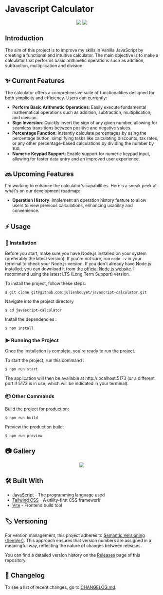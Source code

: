 # Javascript Calculator

<p align="center">
  <img src="https://img.shields.io/badge/version-0.5.0-blue.svg">
  <img src="https://img.shields.io/github/languages/code-size/julienhouyet/javascript-calculator.svg">
</p>

## Introduction

The aim of this project is to improve my skills in Vanilla JavaScript by creating a functional and intuitive calculator. The main objective is to make a calculator that performs basic arithmetic operations such as addition, subtraction, multiplication and division.

## :sparkles: Current Features

The calculator offers a comprehensive suite of functionalities designed for both simplicity and efficiency. Users can currently:

- **Perform Basic Arithmetic Operations**: Easily execute fundamental mathematical operations such as addition, subtraction, multiplication, and division.
- **Sign Inversion**: Quickly invert the sign of any given number, allowing for seamless transitions between positive and negative values.
- **Percentage Function**: Instantly calculate percentages by using the percentage button, simplifying tasks like calculating discounts, tax rates, or any other percentage-based calculations by dividing the number by 100.
- **Numeric Keypad Support**: Enable support for numeric keypad input, allowing for faster data entry and an improved user experience.

## :soon: Upcoming Features

I'm working to enhance the calculator's capabilities. Here's a sneak peek at what's on our development roadmap:

- **Operation History**: Implement an operation history feature to allow users to view previous calculations, enhancing usability and convenience.


## :zap: Usage

### :electric_plug: Installation

Before you start, make sure you have Node.js installed on your system (preferably the latest version). If you're not sure, run `node -v` in your terminal to check your Node.js version. If you don't already have Node.js installed, you can download it from [the official Node.js website](https://nodejs.org/en). I recommend using the latest LTS (Long Term Support) version.

To install the project, follow these steps:

```shell
$ git clone git@github.com:julienhouyet/javascript-calculator.git
```

Navigate into the project directory
```shell
$ cd javascript-calculator
```

Install the dependencies :

```shell
$ npm install
```

###  :arrow_forward: Running the Project

Once the installation is complete, you're ready to run the project.

To start the project, run this command :

```shell
$ npm run start
```

The application will then be available at http://localhost:5173 (or a different port if 5173 is in use, which will be indicated in your terminal).

###  :package: Other Commands

Build the project for production:

```shell
$ npm run build
```

Preview the production build:

```shell
$ npm run preview
```

##  :camera: Gallery

<p align="center">
  <img src="https://i.postimg.cc/ZnK6vDp0/javascript-calculator.png">
</p>

## :hammer_and_wrench: Built With

- [JavaScript](https://developer.mozilla.org/fr/docs/Web/JavaScript) - The programming language used
- [Tailwind CSS](https://tailwindcss.com/) - A utility-first CSS framework
- [Vite](https://vitejs.dev/) - Frontend build tool

## :label: Versioning

For version management, this project adheres to [Semantic Versioning (SemVer)](http://semver.org/). This approach ensures that version numbers are assigned in a meaningful way, reflecting the nature of changes between releases.

You can find a detailed version history on the [Releases](https://github.com/julienhouyet/javascript-calculator/releases) page of this repository.

## :memo: Changelog

To see a list of recent changes, go to [CHANGELOG.md](CHANGELOG.md).
